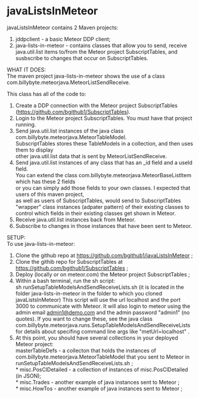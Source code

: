 javaListsInMeteor
====================  

javaListsInMeteor contains 2 Maven projects:  
   1.  jddpclient - a basic Meteor DDP client;  
   2.  java-lists-in-meteor - contains classes that allow you to send, receive java.util.list items to/from the Meteor project SubscriptTables,  and susbscribe to changes that occur on SubscriptTables.  

WHAT IT DOES:  
The maven project java-lists-in-meteor shows the use of a class  
com.billybyte.meteorjava.MeteorListSendReceive.  

This class has all of the code to:  
   1.  Create a DDP connection with the Meteor project SubscriptTables (https://github.com/bgithub1/SubscriptTables).  
   2.	Login to the Meteor project SubscriptTables.  You must have that project running.  
   3.	Send java.util.list instances of the java class 
			com.billybyte.meteorjava.MeteorTableModel.  
	SubscriptTables stores these TableModels in a collection, and then uses them to display  
	other java.util.list data that is sent by MeteorListSendReceive.  
   4.	Send java.util.list instances of any class that has an _id field and a useId field.  
	You can extend the class com.billybyte.meteorjava.MeteorBaseListItem which has these 2 fields  
	or you can simply add those fields to your own classes.  I expected that users of this maven project,  
	as well as users of SubscriptTables, would send to SubscriptTables "wrapper" class instances (adpater pattern) of their
	existing classes to control which fields in their existing classes get shown in Meteor.
   5.  Receive java.util.list instances back from Meteor.
   6.  Subscribe to changes in those instances that have been sent to Meteor.

SETUP:  
To use java-lists-in-meteor:  
   1. Clone the github repo at https://github.com/bgithub1/javaListsInMeteor ;
   2. Clone the githib repo for SubscriptTables at https://github.com/bgithub1/SubscriptTables ;
   3. Deploy (locally or on meteor.com) the Meteor project SubscriptTables ;
   4. Within a bash terminal, run the sh script:   
      sh runSetupTableModelsAndSendReceiveLists.sh (it is located in the folder java-lists-in-meteor in the folder to which you cloned javaListsInMeteor)
      This script will use the url localhost and the port 3000 to communicate with Meteor.
      It will also login to meteor using the admin email admin1@demo.com and the admin password "admin1" (no quotes).
      If you want to change these, see the java class com.billybyte.meteorjava.runs.SetupTableModelsAndSendReceiveLists for details about specifing command line args like "metUrl=localhost" .
   5.  At this point, you should have several collections in your deployed Meteor project:  
      masterTableDefs - a collecton that holds the instances of com.billybyte.meteorjava.MeteorTableModel that you sent to Meteor in runSetupTableModelsAndSendReceiveLists.sh ;  
      *  misc.PosClDetailed - a collection of instances of misc.PosClDetailed (in JSON);  
      *  misc.Trades - another example of java instances sent to Meteor ;  
      *  misc.HowTos - another example of java instances sent to Meteor ;  




